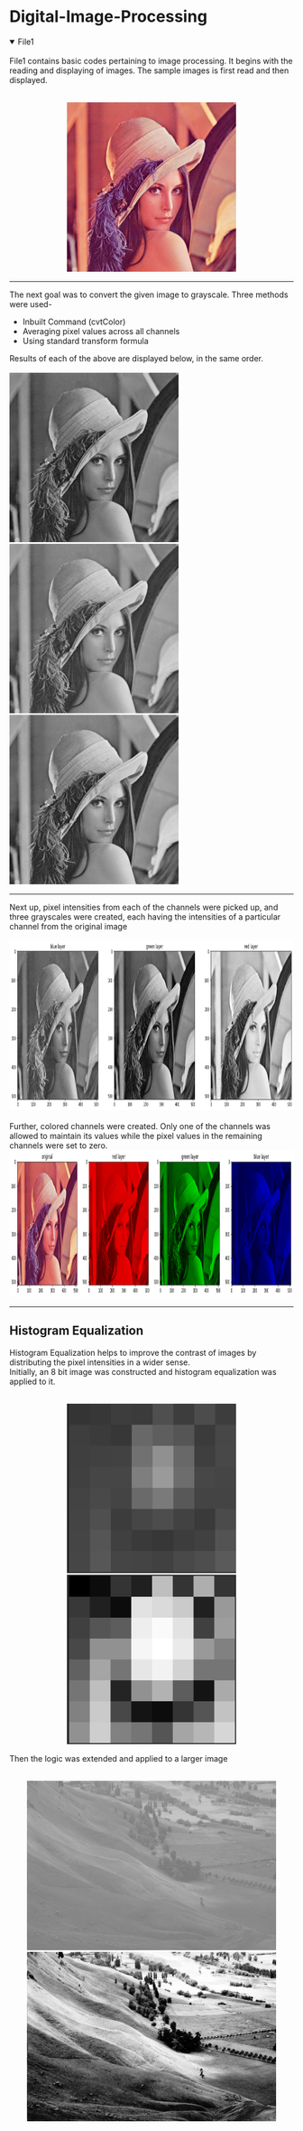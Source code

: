 # Digital-Image-Processing
<details open>
  <summary> File1</summary>
  <br>
  File1 contains basic codes pertaining to image processing. It begins with the reading and displaying of images. The sample images is first read and then displayed.
  <br>
  <br>
  <p align="center">
  <img width="300" height="300" src="/images/Lenna.png">
</p>
  <hr>
  The next goal was to convert the given image to grayscale. Three methods were used-
  <ul>
    <li> Inbuilt Command (cvtColor)
     <li> Averaging pixel values across all channels
       <li> Using standard transform formula
  </ul>
  
  Results of each of the above are displayed below, in the same order.
  <br>
  <br>
  <img width="300" height="300" src="/images/grayinbuilt.png">
  <img width="300" height="300" src="/images/grayavg.png">
  <img width="300" height="300" src="/images/graytransform.png">
  
  <hr>
  Next up, pixel intensities from each of the channels were picked up, and three grayscales were created, each having the intensities of a particular channel from the original image
  <br>
  <br>
  <img width="900" height="300" src="/images/singlechannel.png">
  <br>
  <br>
  Further, colored channels were created. Only one of the channels was allowed to maintain its values while the pixel values in the remaining channels were set to zero.
  <br>
  <img width="1040" height="260" src="/images/colorlayers.png">
  <hr>
  <h2>Histogram Equalization</h2>
  Histogram Equalization helps to improve the contrast of images by distributing the pixel intensities in a wider sense.
  <br>
  Initially, an 8 bit image was constructed and histogram equalization was applied to it.
  <br>
  <br>
  <p align="center">
  <img width="300" height="300" src="/images/8bitss.png">
    <img width="300" height="300" src="/images/8bitheqss.png">
  </p>
  Then the logic was extended and applied to a larger image
  <br>
  <br>
  <p align="center">
    <!-- 1024 by 683-->
  <img width="442" height="300" src="/images/hawk.jpg">
    <img width="442" height="300" src="/images/hawkrecon.png">
  </p>
</details>
